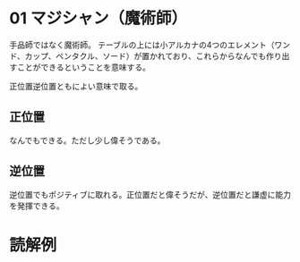 # 01 マジシャン（魔術師）
手品師ではなく魔術師。
テーブルの上には小アルカナの4つのエレメント（ワンド、カップ、ペンタクル、ソード）が置かれており、これらからなんでも作り出すことができるということを意味する。

正位置逆位置ともによい意味で取る。

## 正位置
なんでもできる。ただし少し偉そうである。

## 逆位置
逆位置でもポジティブに取れる。正位置だと偉そうだが、逆位置だと謙虚に能力を発揮できる。

# 読解例
